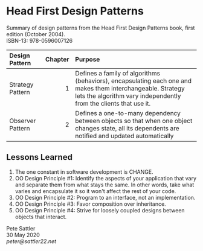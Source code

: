 # Head First Design Patterns

Summary of design patterns from the Head First Design Patterns book, first edition (October 2004).  
ISBN-13: 978-0596007126

Design Pattern   | Chapter | Purpose
:--------------- | ------: | :----------------------------------------------------------------------------------------------------
Strategy Pattern |       1 | Defines a family of algorithms (behaviors), encapsulating each one and makes them interchangeable. Strategy lets the algorithm vary independently from the clients that use it.
Observer Pattern |       2 | Defines a one-to-many dependency between objects so that when one object changes state, all its dependents are notified and updated automatically

 ## Lessons Learned
1. The one constant in software development is CHANGE.
2. OO Design Principle #1: Identify the aspects of your application that vary and separate them from what stays the same. In other words, take what varies and encapsulate it so it won't affect the rest of your code.
3. OO Design Principle #2: Program to an interface, not an implementation.
4. OO Design Principle #3: Favor composition over inheritance.
5. OO Design Principle #4: Strive for loosely coupled designs between objects that interact.

Pete Sattler  
30 May 2020  
_peter@sattler22.net_  
